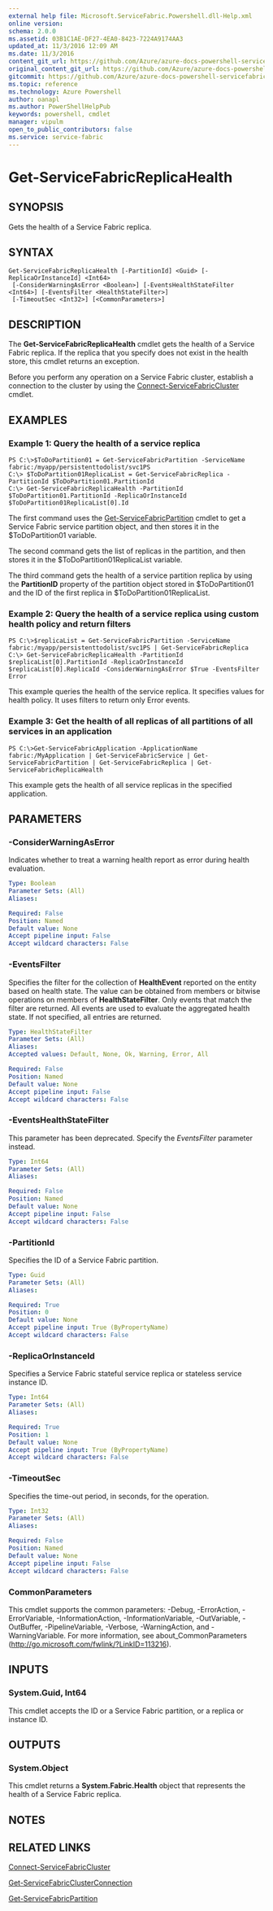 ```yaml
---
external help file: Microsoft.ServiceFabric.Powershell.dll-Help.xml
online version:
schema: 2.0.0
ms.assetid: 03B1C1AE-DF27-4EA0-8423-7224A9174AA3
updated_at: 11/3/2016 12:09 AM
ms.date: 11/3/2016
content_git_url: https://github.com/Azure/azure-docs-powershell-servicefabric/blob/live/Service-Fabric-cmdlets/ServiceFabric/vlatest/Get-ServiceFabricReplicaHealth.md
original_content_git_url: https://github.com/Azure/azure-docs-powershell-servicefabric/blob/live/Service-Fabric-cmdlets/ServiceFabric/vlatest/Get-ServiceFabricReplicaHealth.md
gitcommit: https://github.com/Azure/azure-docs-powershell-servicefabric/blob/1ee1eb862e0b78a20a656aad5e958efd0f11f85c/Service-Fabric-cmdlets/ServiceFabric/vlatest/Get-ServiceFabricReplicaHealth.md
ms.topic: reference
ms.technology: Azure Powershell
author: oanapl
ms.author: PowerShellHelpPub
keywords: powershell, cmdlet
manager: vipulm
open_to_public_contributors: false
ms.service: service-fabric
---
```


# Get-ServiceFabricReplicaHealth

## SYNOPSIS
Gets the health of a Service Fabric replica.

## SYNTAX

```
Get-ServiceFabricReplicaHealth [-PartitionId] <Guid> [-ReplicaOrInstanceId] <Int64>
 [-ConsiderWarningAsError <Boolean>] [-EventsHealthStateFilter <Int64>] [-EventsFilter <HealthStateFilter>]
 [-TimeoutSec <Int32>] [<CommonParameters>]
```

## DESCRIPTION
The **Get-ServiceFabricReplicaHealth** cmdlet gets the health of a Service Fabric replica.
If the replica that you specify does not exist in the health store, this cmdlet returns an exception.

Before you perform any operation on a Service Fabric cluster, establish a connection to the cluster by using the [Connect-ServiceFabricCluster](./Connect-ServiceFabricCluster.md) cmdlet.

## EXAMPLES

### Example 1: Query the health of a service replica
```
PS C:\>$ToDoPartition01 = Get-ServiceFabricPartition -ServiceName fabric:/myapp/persistenttodolist/svc1PS
C:\> $ToDoPartition01ReplicaList = Get-ServiceFabricReplica -PartitionId $ToDoPartition01.PartitionId
C:\> Get-ServiceFabricReplicaHealth -PartitionId $ToDoPartition01.PartitionId -ReplicaOrInstanceId $ToDoPartition01ReplicaList[0].Id
```

The first command uses the [Get-ServiceFabricPartition](./Get-ServiceFabricPartition.md) cmdlet to get a Service Fabric service partition object, and then stores it in the $ToDoPartition01 variable.

The second command gets the list of replicas in the partition, and then stores it in the $ToDoPartition01ReplicaList variable.

The third command gets the health of a service partition replica by using the **PartitionID** property of the partition object stored in $ToDoPartition01 and the ID of the first replica in $ToDoPartition01ReplicaList.

### Example 2: Query the health of a service replica using custom health policy and return filters
```
PS C:\>$replicaList = Get-ServiceFabricPartition -ServiceName fabric:/myapp/persistenttodolist/svc1PS | Get-ServiceFabricReplica
C:\> Get-ServiceFabricReplicaHealth -PartitionId $replicaList[0].PartitionId -ReplicaOrInstanceId $replicaList[0].ReplicaId -ConsiderWarningAsError $True -EventsFilter Error
```

This example queries the health of the service replica.
It specifies values for health policy.
It uses filters to return only Error events.

### Example 3: Get the health of all replicas of all partitions of all services in an application
```
PS C:\>Get-ServiceFabricApplication -ApplicationName fabric:/MyApplication | Get-ServiceFabricService | Get-ServiceFabricPartition | Get-ServiceFabricReplica | Get-ServiceFabricReplicaHealth
```

This example gets the health of all service replicas in the specified application.

## PARAMETERS

### -ConsiderWarningAsError
Indicates whether to treat a warning health report as error during health evaluation.

```yaml
Type: Boolean
Parameter Sets: (All)
Aliases:

Required: False
Position: Named
Default value: None
Accept pipeline input: False
Accept wildcard characters: False
```

### -EventsFilter
Specifies the filter for the collection of **HealthEvent** reported on the entity based on health state.
The value can be obtained from members or bitwise operations on members of **HealthStateFilter**.
Only events that match the filter are returned.
All events are used to evaluate the aggregated health state.
If not specified, all entries are returned.

```yaml
Type: HealthStateFilter
Parameter Sets: (All)
Aliases:
Accepted values: Default, None, Ok, Warning, Error, All

Required: False
Position: Named
Default value: None
Accept pipeline input: False
Accept wildcard characters: False
```

### -EventsHealthStateFilter
This parameter has been deprecated.
Specify the *EventsFilter* parameter instead.

```yaml
Type: Int64
Parameter Sets: (All)
Aliases:

Required: False
Position: Named
Default value: None
Accept pipeline input: False
Accept wildcard characters: False
```

### -PartitionId
Specifies the ID of a Service Fabric partition.

```yaml
Type: Guid
Parameter Sets: (All)
Aliases:

Required: True
Position: 0
Default value: None
Accept pipeline input: True (ByPropertyName)
Accept wildcard characters: False
```

### -ReplicaOrInstanceId
Specifies a Service Fabric stateful service replica or stateless service instance ID.

```yaml
Type: Int64
Parameter Sets: (All)
Aliases:

Required: True
Position: 1
Default value: None
Accept pipeline input: True (ByPropertyName)
Accept wildcard characters: False
```

### -TimeoutSec
Specifies the time-out period, in seconds, for the operation.

```yaml
Type: Int32
Parameter Sets: (All)
Aliases:

Required: False
Position: Named
Default value: None
Accept pipeline input: False
Accept wildcard characters: False
```

### CommonParameters
This cmdlet supports the common parameters: -Debug, -ErrorAction, -ErrorVariable, -InformationAction, -InformationVariable, -OutVariable, -OutBuffer, -PipelineVariable, -Verbose, -WarningAction, and -WarningVariable. For more information, see about_CommonParameters (http://go.microsoft.com/fwlink/?LinkID=113216).

## INPUTS

### System.Guid, Int64
This cmdlet accepts the ID or a Service Fabric partition, or a replica or instance ID.

## OUTPUTS

### System.Object
This cmdlet returns a **System.Fabric.Health** object that represents the health of a Service Fabric replica.

## NOTES

## RELATED LINKS

[Connect-ServiceFabricCluster](xref:ServiceFabric/vlatest/Connect-ServiceFabricCluster.md)

[Get-ServiceFabricClusterConnection](xref:ServiceFabric/vlatest/Get-ServiceFabricClusterConnection.md)

[Get-ServiceFabricPartition](xref:ServiceFabric/vlatest/Get-ServiceFabricPartition.md)
